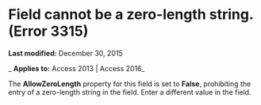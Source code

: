 
# Field <name> cannot be a zero-length string. (Error 3315)

 **Last modified:** December 30, 2015

 _ **Applies to:** Access 2013 | Access 2016_

The  **AllowZeroLength** property for this field is set to **False**, prohibiting the entry of a zero-length string in the field. Enter a different value in the field.

